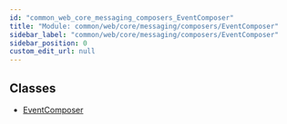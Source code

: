 ```yaml
---
id: "common_web_core_messaging_composers_EventComposer"
title: "Module: common/web/core/messaging/composers/EventComposer"
sidebar_label: "common/web/core/messaging/composers/EventComposer"
sidebar_position: 0
custom_edit_url: null
---
```


## Classes

- [EventComposer](../classes/common_web_core_messaging_composers_EventComposer.EventComposer.md)
